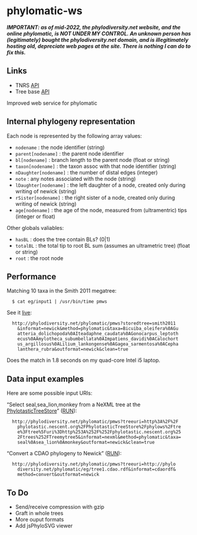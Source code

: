 phylomatic-ws
=============

_**IMPORTANT: as of mid-2022, the phylodiversity.net website, and the
online phylomatic, is NOT UNDER MY CONTROL. An unknown person has
(legitimately) bought the phylodiversity.net domain, and is
illegitimately hosting old, depreciate web pages at the site. There is
nothing I can do to fix this.**_

Links
-----

 * TNRS [API](http://api.phylotastic.org/tnrs)
 * Tree base [API](http://sourceforge.net/apps/mediawiki/treebase/index.php?title=API)

Improved web service for phylomatic

Internal phylogeny representation
------------------------

Each node is represented by the following array values:

 * `nodename` : the node identifier (string)
 * `parent[nodename]` : the parent node identifier
 * `bl[nodename]` : branch length to the parent node (float or string)
 * `taxon[nodename]` : the taxon assoc with that node identifier (string)
 * `nDaughter[nodename]` : the number of distal edges (integer)
 * `note` : any notes associated with the node (string)
 * `lDaughter[nodename]` : the left daughter of a node, created only
   during writing of newick (string)
 * `rSister[nodename]` : the right sister of a node, created only
   during writing of newick (string)
 * `age[nodename]` : the age of the node, measured from (ultramentric)
   tips (integer or float)

Other globals valiables:

 * `hasBL` : does the tree contain BLs? (0|1)
 * `totalBL` : the total tip to root BL sum (assumes an ultrametric
   tree) (float or string)
 * `root` : the root node

Performance
-----------

Matching 10 taxa in the Smith 2011 megatree:

      $ cat eg/input1 | /usr/bin/time pmws
	  
See it [live](http://phylodiversity.net/phylomatic/pmws?storedtree=smith2011&informat=newick&method=phylomatic&taxa=Bicuiba_oleifera%0AGuatteria_dolichopoda%0AIteadaphne_caudata%0AGonocarpus_leptothecus%0AAmylotheca_subumbellata%0AImpatiens_davidi%0ACalochortus_argillosus%0ALilium_lankongense%0AGagea_sarmentosa%0ACephalanthera_rubra&outformat=newick&clean=true):

      http://phylodiversity.net/phylomatic/pmws?storedtree=smith2011
	    &informat=newick&method=phylomatic&taxa=Bicuiba_oleifera%0AGu
		atteria_dolichopoda%0AIteadaphne_caudata%0AGonocarpus_leptoth
		ecus%0AAmylotheca_subumbellata%0AImpatiens_davidi%0ACalochort
		us_argillosus%0ALilium_lankongense%0AGagea_sarmentosa%0ACepha
		lanthera_rubra&outformat=newick&clean=true

Does the match in 1.8 seconds on my quad-core Intel i5 laptop.

Data input examples
----------------

Here are some possible input URIs:

“Select seal,sea_lion,monkey from a NeXML tree at the
[PhylotasticTreeStore](http://phylotastic.nescent.org/PhylotasticTreeStore/phylows/)” ([RUN](http://phylodiversity.net/phylomatic/pmws?treeuri=http%3A%2F%2Fphylotastic.nescent.org%2FPhylotasticTreeStore%2Fphylows%2Ftree%3Ftree%5Furi%3Dhttp%253A%252F%252Fphylotastic.nescent.org%252Ftrees%252FTreemytree5&informat=nexml&method=phylomatic&taxa=seal%0Asea_lion%0Amonkey&outformat=newick&clean=true)):

      http://phylodiversity.net/phylomatic/pmws?treeuri=http%3A%2F%2F
	    phylotastic.nescent.org%2FPhylotasticTreeStore%2Fphylows%2Ftre
		e%3Ftree%5Furi%3Dhttp%253A%252F%252Fphylotastic.nescent.org%25
		2Ftrees%252FTreemytree5&informat=nexml&method=phylomatic&taxa=
		seal%0Asea_lion%0Amonkey&outformat=newick&clean=true

“Convert a CDAO phylogeny to Newick” ([RUN](http://phylodiversity.net/phylomatic/pmws?treeuri=http://phylodiversity.net/phylomatic/eg/tree1.cdao.rdf&informat=cdaordf&method=convert&outformat=newick)):

      http://phylodiversity.net/phylomatic/pmws?treeuri=http://phylo
	    diversity.net/phylomatic/eg/tree1.cdao.rdf&informat=cdaordf&
		method=convert&outformat=newick

To Do
-----

 * Send/receive compression with gzip
 * Graft in whole trees
 * More ouput formats
 * Add jsPhyloSVG viewer 
